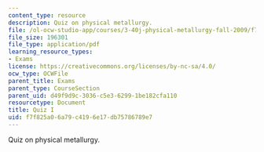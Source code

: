 ```yaml
---
content_type: resource
description: Quiz on physical metallurgy.
file: /ol-ocw-studio-app/courses/3-40j-physical-metallurgy-fall-2009/f7f825a06a79c4196e17db75786789e7_MIT3_40JF09_quiz1_08.pdf
file_size: 196301
file_type: application/pdf
learning_resource_types:
- Exams
license: https://creativecommons.org/licenses/by-nc-sa/4.0/
ocw_type: OCWFile
parent_title: Exams
parent_type: CourseSection
parent_uid: d49f9d9c-3036-c5e3-6299-1be182cfa110
resourcetype: Document
title: Quiz I
uid: f7f825a0-6a79-c419-6e17-db75786789e7
---
```

Quiz on physical metallurgy.